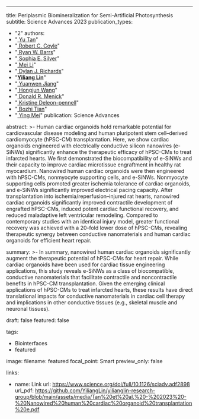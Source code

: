 ---
title: Periplasmic Biomineralization for Semi-Artificial Photosynthesis
subtitle: Science Advances 2023
publication_types:
  - "2"
authors:
  - "[ Yu Tan]()"
  - "[ Robert C. Coyle]()"
  - "[ Ryan W. Barrs]()"
  - "[ Sophia E. Silver]()"
  - "[ Mei Li]()"
  - "[ Dylan J. Richards]()"
  - "[**Yiliang Lin**](/author/yiliang-lin)"
  - "[ Yuanwen Jiang]()"
  - "[ Hongjun Wang]()"
  - "[ Donald R. Menick]()"
  - "[ Kristine Deleon-pennell]()"
  - "[ Bozhi Tian]()"
  - "[ Ying Mei]()"
publication: Science Advances

abstract:  >-
  Human cardiac organoids hold remarkable potential for cardiovascular disease modeling and human pluripotent stem cell–derived cardiomyocyte (hPSC-CM) transplantation. Here, we show cardiac organoids engineered with electrically conductive silicon nanowires (e-SiNWs) significantly enhance the therapeutic efficacy of hPSC-CMs to treat infarcted hearts. We first demonstrated the biocompatibility of e-SiNWs and their capacity to improve cardiac microtissue engraftment in healthy rat myocardium. Nanowired human cardiac organoids were then engineered with hPSC-CMs, nonmyocyte supporting cells, and e-SiNWs. Nonmyocyte supporting cells promoted greater ischemia tolerance of cardiac organoids, and e-SiNWs significantly improved electrical pacing capacity. After transplantation into ischemia/reperfusion–injured rat hearts, nanowired cardiac organoids significantly improved contractile development of engrafted hPSC-CMs, induced potent cardiac functional recovery, and reduced maladaptive left ventricular remodeling. Compared to contemporary studies with an identical injury model, greater functional recovery was achieved with a 20-fold lower dose of hPSC-CMs, revealing therapeutic synergy between conductive nanomaterials and human cardiac organoids for efficient heart repair.

summary:  >-
  In summary, nanowired human cardiac organoids significantly augment the therapeutic potential of hPSC-CMs for heart repair. While cardiac organoids have been used for cardiac tissue engineering applications, this study reveals e-SiNWs as a class of biocompatible, conductive nanomaterials that facilitate contractile and noncontractile benefits in hPSC-CM transplantation. Given the emerging clinical applications of hPSC-CMs to treat infarcted hearts, these results have direct translational impacts for conductive nanomaterials in cardiac cell therapy and implications in other conductive tissues (e.g., skeletal muscle and neuronal tissues).

draft: false
featured: false

tags:
  - Biointerfaces
  - featured

image:
  filename: featured
  focal_point: Smart
  preview_only: false

links:
  - name: Link
    url: https://www.science.org/doi/full/10.1126/sciadv.adf2898
url_pdf: https://github.com/YiliangLin/yilianglin-research-group/blob/main/assets/media/Tan%20et%20al.%20-%202023%20-%20Nanowired%20human%20cardiac%20organoid%20transplantation%20e.pdf
